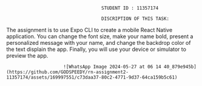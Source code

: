                                        STUDENT ID : 11357174

                                       DISCRIPTION OF THIS TASK:
  The assignment is to use Expo CLI to create a mobile React Native application. You can change the font size, make your name bold, present a personalized message with your name, and change the backdrop color of the text displain the app. Finally, you will use your device or simulator to preview the app.

                                                 


                         ![WhatsApp Image 2024-05-27 at 06 14 40_879e945b](https://github.com/GODSPEEDY/rn-assignment2-11357174/assets/169997551/c73daa37-80c2-4771-9d37-64ca159b5c61)
                                     
